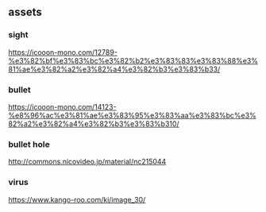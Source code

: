 ## assets

### sight
https://icooon-mono.com/12789-%e3%82%bf%e3%83%bc%e3%82%b2%e3%83%83%e3%83%88%e3%81%ae%e3%82%a2%e3%82%a4%e3%82%b3%e3%83%b33/

### bullet
https://icooon-mono.com/14123-%e8%96%ac%e3%81%ae%e3%83%95%e3%83%aa%e3%83%bc%e3%82%a2%e3%82%a4%e3%82%b3%e3%83%b310/

### bullet hole
http://commons.nicovideo.jp/material/nc215044

### virus
https://www.kango-roo.com/ki/image_30/
